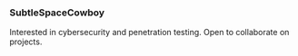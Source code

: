 ### SubtleSpaceCowboy
Interested in cybersecurity and penetration testing. Open to collaborate on projects.

